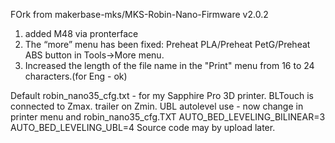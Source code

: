 FOrk from 
makerbase-mks/MKS-Robin-Nano-Firmware v2.0.2

1. added M48 via pronterface
2. The “more” menu has been fixed: Preheat PLA/Preheat PetG/Preheat ABS button in Tools->More menu.
3. Increased the length of the file name in the "Print" menu from 16 to 24 characters.(for Eng - ok)

Default robin_nano35_cfg.txt - for my Sapphire Pro 3D printer. BLTouch is connected to Zmax. trailer on Zmin. 
UBL autolevel use - now change in printer menu and robin_nano35_cfg.TXT
  AUTO_BED_LEVELING_BILINEAR=3
  AUTO_BED_LEVELING_UBL=4
Source code may by upload later.
